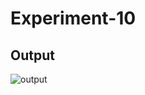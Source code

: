 # Experiment-10
## Output
![output](https://github.com/diksha1243/EXP_10-wired_n_wireless_commu/assets/157503687/53311367-85b6-482c-a206-7d02c809e7c9)
